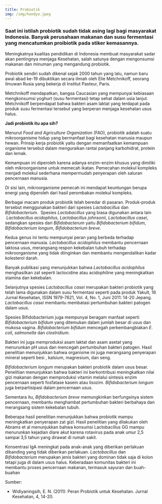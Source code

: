 ```yaml
---
title: Probiotik
img: /img/handyo.jpeg
---
```

### Saat ini istilah probiotik sudah tidak asing lagi bagi masyarakat Indonesia. Banyak perusahaan makanan dan susu fermentasi yang mencatumkan proibiotik pada stiker kemasannya.

Meningkatnya kualitas pendidikan di Indonesia membuat masyarakat sadar akan pentingnya menjaga Kesehatan, salah satunya dengan mengonsumsi makanan dan minuman yang mengandung probiotik.

Probiotik sendiri sudah dikenal sejak 2000 tahun yang lalu, namun baru awal abad ke-19 dibuktikan secara ilmiah oleh Elie Metchnikoff, seorang ilmuwan Rusia yang bekerja di Institut Pasteur, Paris.

Metchnikoff mendapatkan, bangsa Caucasian yang mempunyai kebiasaan mengkonsumsi yoghurt (susu fermentasi) tetap sehat dalam usia lanjut. Metchnikoff berpendapat bahwa bakteri asam laktat yang terdapat pada produk susu fermentasi tersebut yang berperan menjaga kesehatan usus halus.

**Jadi probiotik itu apa sih?**

Menurut *Food and Agriculture Organization* (FAO), probiotik adalah suatu mikroorganisme hidup yang bermanfaat bagi kesehatan manusia maupun hewan. Prinsip kerja probiotik yaitu dengan memanfaatkan kemampuan organisme tersebut dalam menguraikan rantai panjang karbohidrat, protein dan lemak.

Kemampuan ini diperoleh karena adanya enzim-enzim khusus yang dimiliki oleh mikroorganisme untuk memecah ikatan. Pemecahan molekul kompleks menjadi molekul sederhana mempermudah penyerapan oleh saluran pencernaan manusia.

Di sisi lain, mikroorganisme pemecah ini mendapat keuntungan berupa energi yang diperoleh dari hasil perombakan molekul kompleks.

Berbagai macam produk probiotik telah beredar di pasaran. Produk-produk tersebut menggunakan bakteri dari spesies *Lactobacillus* dan *Bifidobacterium*.  Spesies *Lactobacillus* yang biasa digunakan antara lain  *Lactobacillus acidophilus*, *Lactobacillus johnsonii*, *Lactobacillus casei*, sedangkan spesies dari *Bifidobacterum* yaitu *Bifidobacterium bifidum*, *Bifidobacterium longum*, *Bifidobacterium breve*.

Kedua genus ini tentu mempunyai peran yang berbeda terhadap pencernaan manusia. *Lactobacillus acidophilus* membantu pencernaan laktosa usus, merangsang respon kekebalan tubuh terhadap mikroorganisme yang tidak diinginkan dan membantu mengendalikan kadar kolesterol darah.

Banyak publikasi yang menunjukkan bahwa *Lactobacillus acidophilus* menghasilkan zat seperti lactocidine atau acidophiline yang meningkatkan stamina dan kekebalan.

Selanjutnya spesies *Lactobacillus casei* merupakan bakteri probiotik yang telah lama digunakan dalam susu fermentasi seperti pada produk Yakult, 16 Jurnal Kesehatan, ISSN 1979-7621, Vol. 4, No. 1, Juni 2011: 14-20 Jepang. *Lactobacillus casei* membantu membatasi pertumbuhan bakteri patogen dalam usus.

Spesies Bifidobacterium juga mempunyai beragam manfaat seperti *Bifidobacterium bifidum* yang ditemukan dalam jumlah besar di usus dan mukosa vagina. *Bifidobacterium bifidum* mencegah perkembangbiakan *E. coli*, *salmonella* dan *clostridium*.

Bakteri ini juga memproduksi asam laktat dan asam asetat yang menurunkan pH usus dan mencegah pertumbuhan bakteri patogen. Hasil penelitian menunjukkan bahwa organisme ini juga merangsang penyerapan mineral seperti besi , kalsium, magnesium, dan seng.

*Bifidobacterium longum* merupakan bakteri probiotik dalam usus besar. Penelitian menunjukkan bahwa bakteri ini berkontribusi meningkatkan nilai gizi makanan dengan memproduksi vitamin melalui sintesis enzim pencernaan seperti fosfatase kasein atau lisozim. *Bifidobacterium longum* juga berpartisipasi dalam pencernaan usus.

Sementara itu, *Bifidobacterium breve* memungkinkan berfungsinya sistem pencernaan, membantu menghambat pertumbuhan bakteri berbahaya dan merangsang sistem kekebalan tubuh.

Beberapa hasil penelitian menunjukkan bahwa probiotik mampu meningkatkan penyerapan zat gizi. Hasil penelitian yang dilakukan oleh Abrams et al menunjukkan bahwa konsumsi Lactobacillus GG mampu menurunkan kejadian diare akut karena rotavirus pada anak umur 2,5 sampai 3,5 tahun yang dirawat di rumah sakit.

Konsentrasi IgA meningkat pada anak-anak yang diberikan perlakuan dibanding yang tidak diberikan perlakuan. *Lactobacillus* dan *Bifidobacterium* merupakan jenis bakteri yang dominan tidak saja di kolon tetapi juga di dalam usus halus. Keberadaan komunitas bakteri ini membantu proses pencernaan makanan, termasuk sayuran dan buah-buahan

Sumber:

* Widiyaningsih, E. N. (2011): Peran Probiotik untuk Kesehatan. Jurnal Kesehatan, 4, 14-20.